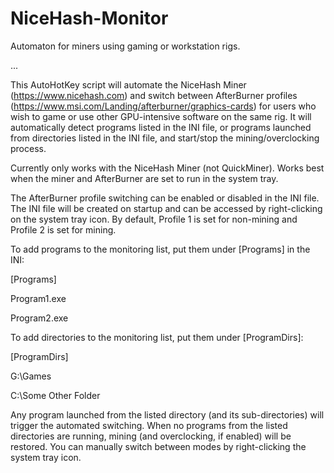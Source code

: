# NiceHash-Monitor
Automaton for miners using gaming or workstation rigs.

...

This AutoHotKey script will automate the NiceHash Miner (https://www.nicehash.com) and switch between AfterBurner profiles (https://www.msi.com/Landing/afterburner/graphics-cards) for users who wish to game or use other GPU-intensive software on the same rig. It will automatically detect programs listed in the INI file, or programs launched from directories listed in the INI file, and start/stop the mining/overclocking process.

Currently only works with the NiceHash Miner (not QuickMiner). Works best when the miner and AfterBurner are set to run in the system tray.

The AfterBurner profile switching can be enabled or disabled in the INI file. The INI file will be created on startup and can be accessed by right-clicking on the system tray icon. By default, Profile 1 is set for non-mining and Profile 2 is set for mining.

To add programs to the monitoring list, put them under [Programs] in the INI:

[Programs]

Program1.exe

Program2.exe

To add directories to the monitoring list, put them under [ProgramDirs]:

[ProgramDirs]

G:\Games

C:\Some Other Folder

Any program launched from the listed directory (and its sub-directories) will trigger the automated switching. When no programs from the listed directories are running, mining (and overclocking, if enabled) will be restored. You can manually switch between modes by right-clicking the system tray icon.
